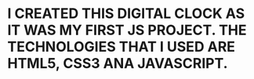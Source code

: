 # I CREATED THIS DIGITAL CLOCK AS IT WAS MY FIRST JS PROJECT. THE TECHNOLOGIES THAT I USED ARE HTML5, CSS3 ANA JAVASCRIPT.
